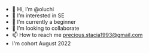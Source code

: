 - 👋 Hi, I’m @oluchi
- 👀 I’m interested in SE
- 🌱 I’m currently a beginner
- 💞️ I’m looking to collaborate
- 📫 How to reach me precious.stacia1993@gmail.com
-    I'm cohort August 2022
<!---
kween-olpha/kween-olpha is a ✨ special ✨ repository because its `README.md` (this file) appears on your GitHub profile.
You can click the Preview link to take a look at your changes.
--->

